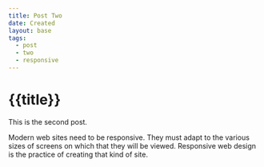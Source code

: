 ```yaml
---
title: Post Two
date: Created
layout: base
tags:
  - post
  - two
  - responsive
---
```


# {{title}}

This is the second post.

Modern web sites need to be responsive. They must adapt to the various sizes of screens on which that they will be viewed. Responsive web design is the practice of creating that kind of site.